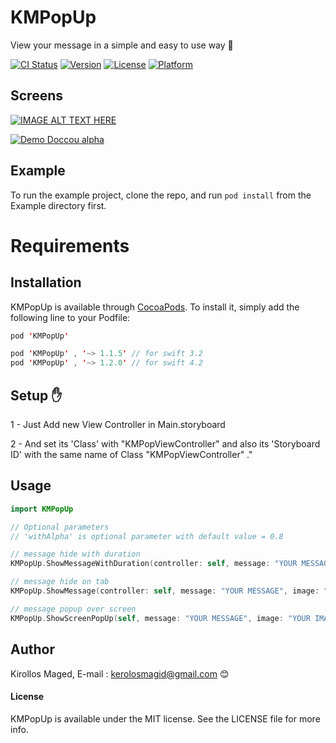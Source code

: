 # KMPopUp

View your message in a simple and easy to use way 🎉

[![CI Status](http://img.shields.io/travis/KirollosSa/-KMPopUp.svg?style=flat)](https://travis-ci.org/KirollosSa/-KMPopUp)
[![Version](https://img.shields.io/cocoapods/v/KMPopUp.svg?style=flat)](http://cocoapods.org/pods/KMPopUp)
[![License](https://img.shields.io/cocoapods/l/KMPopUp.svg?style=flat)](http://cocoapods.org/pods/KMPopUp)
[![Platform](https://img.shields.io/cocoapods/p/KMPopUp.svg?style=flat)](http://cocoapods.org/pods/KMPopUp)

## Screens
[![IMAGE ALT TEXT HERE](https://img.youtube.com/vi/Pwvm9L0p2G0/0.jpg)](https://www.youtube.com/watch?v=Pwvm9L0p2G0)

[![Demo Doccou alpha](https://j.gifs.com/Pwvm9L0p2G0.gif)](https://youtu.be/Pwvm9L0p2G0)

## Example

To run the example project, clone the repo, and run `pod install` from the Example directory first.

# Requirements 


## Installation 

KMPopUp is available through [CocoaPods](http://cocoapods.org). To install
it, simply add the following line to your Podfile:

```swift
pod 'KMPopUp'

pod 'KMPopUp' , '~> 1.1.5' // for swift 3.2
pod 'KMPopUp' , '~> 1.2.0' // for swift 4.2
```

## Setup ✋
1 - Just Add new View Controller in Main.storyboard

2 - And set its 'Class' with "KMPopViewController" and also its 'Storyboard ID' with the same name of Class "KMPopViewController" ."

## Usage 
```swift
import KMPopUp

// Optional parameters
// 'withAlpha' is optional parameter with default value = 0.8

// message hide with duration
KMPopUp.ShowMessageWithDuration(controller: self, message: "YOUR MESSAGE", image: "YOUR IMAGE", duration: 2.0,withAlpha: 0.8)

// message hide on tab
KMPopUp.ShowMessage(controller: self, message: "YOUR MESSAGE", image: "YOUR IMAGE" ,withAlpha: 0.8)

// message popup over screen
KMPopUp.ShowScreenPopUp(self, message: "YOUR MESSAGE", image: "YOUR IMAGE", withAlpha: 0.8)


```


## Author

Kirollos Maged, E-mail : kerolosmagid@gmail.com 😊

#### License

KMPopUp is available under the MIT license. See the LICENSE file for more info. 
